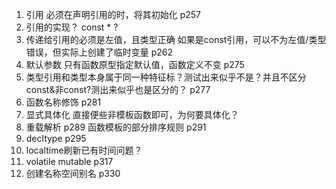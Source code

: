 1. 引用 必须在声明引用的时，将其初始化 p257
2. 引用的实现？ const * ?
3. 传递给引用的必须是左值，且类型正确 如果是const引用，可以不为左值/类型错误，但实际上创建了临时变量 p262
4. 默认参数 只有函数原型指定默认值，函数定义不变 p275
5. 类型引用和类型本身属于同一种特征标？测试出来似乎不是？并且不区分const&非const?测出来似乎也是区分的？ p277
6. 函数名称修饰 p281
7. 显式具体化 直接便些非模板函数即可，为何要具体化？
8. 重载解析 p289 函数模板的部分排序规则 p291
9. decltype p295
10. localtime刷新已有时间问题？
11. volatile mutable p317
12. 创建名称空间别名 p330